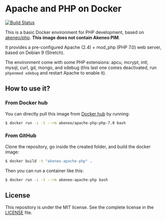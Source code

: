 # Apache and PHP on Docker

[![Build Status](https://travis-ci.org/akeneo/Dockerfiles.svg?branch=php-7.0)](https://travis-ci.org/akeneo/Dockerfiles/tree/php-7.0)

This is a basic Docker environment for PHP development, based on [akeneo/php](https://hub.docker.com/r/akeneo/php). **This image does not contain Akeneo PIM**.

It provides a pre-configured Apache (2.4) + mod_php (PHP 7.0) web server, based on Debian 9 (Stretch).

The environment come with some PHP extensions: apcu, mcrypt, intl, mysql, curl, gd, mongo, and xdebug (this last one comes deactivated, run `phpenmod xdebug` and restart Apache to enable it).

## How to use it?

### From Docker hub

You can directly pull this image from [Docker hub](https://hub.docker.com/r/akeneo/apache-php/) by running:

```bash
$ docker run -i -t --rm akeneo/apache-php:php-7.0 bash
```

### From GitHub

Clone the repository, go inside the created folder, and build the docker image:

```bash
$ docker build -t "akeneo-apache-php" .
```

Then you can run a container like this:

```bash
$ docker run -i -t --rm akeneo-apache-php bash
```

## License

This repository is under the MIT license. See the complete license in the [LICENSE](https://github.com/akeneo/Dockerfiles/blob/master/LICENSE) file.
